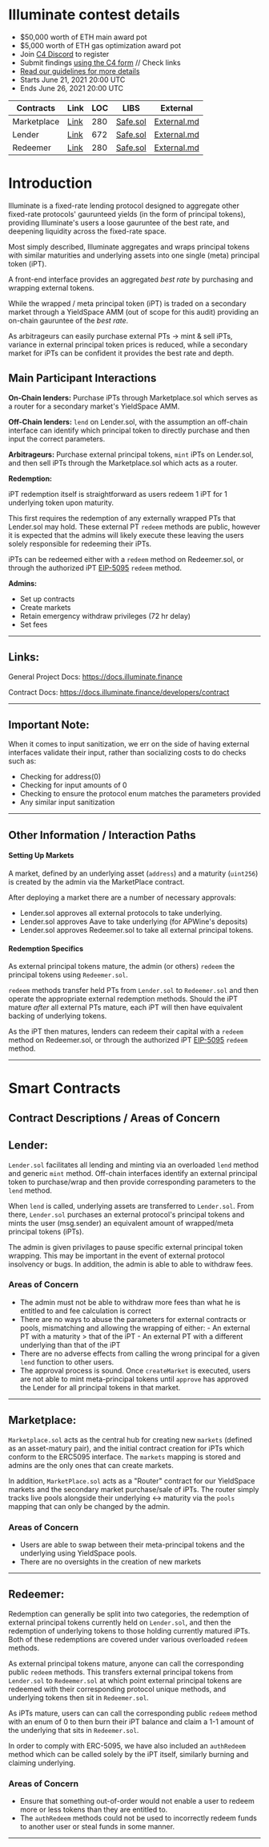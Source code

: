 # Illuminate contest details
- $50,000 worth of ETH main award pot
- $5,000 worth of ETH gas optimization award pot
- Join [C4 Discord](https://discord.gg/EY5dvm3evD) to register
- Submit findings [using the C4 form](https://code423n4.com/2022-06-illuminate-contest/submit) // Check links
- [Read our guidelines for more details](https://docs.code4rena.com/roles/wardens)
- Starts June 21, 2021 20:00 UTC
- Ends June 26, 2021 20:00 UTC

| **Contracts**    | **Link** | **LOC** | **LIBS** | **External** |
|--------------|------|------|------|------|
| Marketplace |[Link](https://github.com/code-423n4/2022-06-illuminate/blob/main/marketplace/MarketPlace.sol)| 280 | [Safe.sol](https://github.com/code-423n4/2022-06-illuminate/blob/main/marketplace/Safe.sol) | [External.md](https://github.com/code-423n4/2022-06-illuminate/blob/main/external.md) |
| Lender |[Link](https://github.com/code-423n4/2022-06-illuminate/blob/main/lender/Lender.sol)| 672 | [Safe.sol](https://github.com/code-423n4/2022-06-illuminate/blob/main/lender/Safe.sol) | [External.md](https://github.com/code-423n4/2022-06-illuminate/blob/main/external.md)
| Redeemer |[Link](https://github.com/code-423n4/2022-06-illuminate/blob/main/redeemer/Redeemer.sol)| 280 | [Safe.sol](https://github.com/code-423n4/2022-06-illuminate/blob/main/redeemer/Safe.sol) | [External.md](https://github.com/code-423n4/2022-06-illuminate/blob/main/external.md) |


# Introduction
Illuminate is a fixed-rate lending protocol designed to aggregate other fixed-rate protocols' gaurunteed yields (in the form of principal tokens), providing Illuminate's users a loose gauruntee of the best rate, and deepening liquidity across the fixed-rate space.

Most simply described, Illuminate aggregates and wraps principal tokens with similar maturities and underlying assets into one single (meta) principal token (iPT).

A front-end interface provides an aggregated _best rate_ by purchasing and wrapping external tokens.

While the wrapped / meta principal token (iPT) is traded on a secondary market through a YieldSpace AMM (out of scope for this audit) providing an on-chain gauruntee of the _best rate_. 

As arbitrageurs can easily purchase external PTs -> mint & sell iPTs, variance in external principal token prices is reduced, while a secondary market for iPTs can be confident it provides the best rate and depth.

## Main Participant Interactions

**On-Chain lenders:** Purchase iPTs through Marketplace.sol which serves as a router for a secondary market's YieldSpace AMM.

**Off-Chain lenders:** `lend` on Lender.sol, with the assumption an off-chain interface can identify which principal token to directly purchase and then input the correct parameters.

**Arbitrageurs:** Purchase external principal tokens, `mint` iPTs on Lender.sol, and then sell iPTs through the Marketplace.sol which acts as a router.

**Redemption:** 

iPT redemption itself is straightforward as users redeem 1 iPT for 1 underlying token upon maturity.

This first requires the redemption of any externally wrapped PTs that Lender.sol may hold. These external PT `redeem` methods are public, however it is expected that the admins will likely execute these leaving the users solely responsible for redeeming their iPTs.

iPTs can be redeemed either with a `redeem` method on Redeemer.sol, or through the authorized iPT [EIP-5095](https://github.com/ethereum/EIPs/pull/5095) `redeem` method.

**Admins:**
- Set up contracts
- Create markets
- Retain emergency withdraw privileges (72 hr delay)
- Set fees

-----------------------------------

## Links:

General Project Docs: https://docs.illuminate.finance

Contract Docs: https://docs.illuminate.finance/developers/contract 

-----------------------------------

## Important Note:

When it comes to input sanitization, we err on the side of having external interfaces validate their input, rather than socializing costs to do checks such as:
- Checking for address(0)
- Checking for input amounts of 0
- Checking to ensure the protocol enum matches the parameters provided
- Any similar input sanitization

-----------------------------------

## Other Information / Interaction Paths 

#### Setting Up Markets
A market, defined by an underlying asset (`address`) and a maturity (`uint256`) is created by the admin via the MarketPlace contract. 

After deploying a market there are a number of necessary approvals:
- Lender.sol approves all external protocols to take underlying.
- Lender.sol approves Aave to take underlying (for APWine's deposits)
- Lender.sol approves Redeemer.sol to take all external principal tokens.

#### Redemption Specifics
As external principal tokens mature, the admin (or others) `redeem` the principal tokens using `Redeemer.sol`.

`redeem` methods transfer held PTs from `Lender.sol` to `Redeemer.sol` and then operate the appropriate external redemption methods. Should the iPT mature _after_ all external PTs mature, each iPT will then have equivalent backing of underlying tokens.

As the iPT then matures, lenders can redeem their capital with a `redeem` method on Redeemer.sol, or through the authorized iPT [EIP-5095](https://github.com/ethereum/EIPs/pull/5095) `redeem` method.

-----------------------------------

# Smart Contracts 

## Contract Descriptions / Areas of Concern

## **Lender:**

`Lender.sol` facilitates all lending and minting via an overloaded `lend` method and generic `mint` method. Off-chain interfaces identify an external principal token to purchase/wrap and then provide corresponding parameters to the `lend` method. 

When `lend` is called, underlying assets are transferred to `Lender.sol`. From there, `Lender.sol` purchases an external protocol's principal tokens and mints the user (msg.sender) an equivalent amount of wrapped/meta principal tokens (iPTs).

The admin is given privilages to pause specific external principal token wrapping. This may be important in the event of external protocol insolvency or bugs. In addition, the admin is able to able to withdraw fees.

### Areas of Concern

- The admin must not be able to withdraw more fees than what he is entitled to and fee calculation is correct
- There are no ways to abuse the parameters for external contracts or pools, mismatching and allowing the wrapping of either:
        - An external PT with a maturity > that of the iPT
        - An external PT with a different underlying than that of the iPT
- There are no adverse effects from calling the wrong principal for a given `lend` function to other users.
- The approval process is sound. Once `createMarket` is executed, users are not able to mint meta-principal tokens until `approve` has approved the Lender for all principal tokens in that market.
-----------------------------------

## **Marketplace:**

`Marketplace.sol` acts as the central hub for creating new `markets` (defined as an asset-matury pair), and the initial contract creation for iPTs which conform to the ERC5095 interface. The `markets` mapping is stored and admins are the only ones that can create markets.

In addition, `MarketPlace.sol` acts as a "Router" contract for our YieldSpace markets and the secondary market purchase/sale of iPTs. The router simply tracks live pools alongside their underlying <-> maturity via the `pools` mapping that can only be changed by the admin.

### Areas of Concern

- Users are able to swap between their meta-principal tokens and the underlying using YieldSpace pools.
- There are no oversights in the creation of new markets

-----------------------------------

## **Redeemer:**

Redemption can generally be split into two categories, the redemption of external principal tokens currently held on `Lender.sol`, and then the redemption of underlying tokens to those holding currently matured iPTs. Both of these redemptions are covered under various overloaded `redeem` methods.

As external principal tokens mature, anyone can call the corresponding public `redeem` methods. This transfers external principal tokens from `Lender.sol` to `Redeemer.sol` at which point external principal tokens are redeemed with their corresponding protocol unique methods, and underlying tokens then sit in `Redeemer.sol`.

As iPTs mature, users can can call the corresponding public `redeem` method with an enum of 0 to then burn their iPT balance and claim a 1-1 amount of the underlying that sits in `Redeemer.sol`.

In order to comply with ERC-5095, we have also included an `authRedeem` method which can be called solely by the iPT itself, similarly burning and claiming underlying.

### Areas of Concern

- Ensure that something out-of-order would not enable a user to redeem more or less tokens than they are entitled to.
- The `authRedeem` methods could not be used to incorrectly redeem funds to another user or steal funds in some manner.
-----------------------------------
